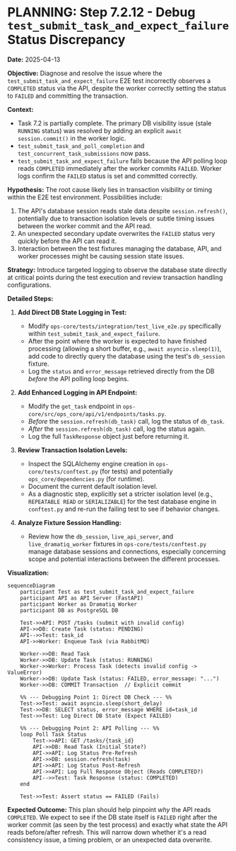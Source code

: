 # PLANNING: Step 7.2.12 - Debug `test_submit_task_and_expect_failure` Status Discrepancy

**Date:** 2025-04-13

**Objective:** Diagnose and resolve the issue where the `test_submit_task_and_expect_failure` E2E test incorrectly observes a `COMPLETED` status via the API, despite the worker correctly setting the status to `FAILED` and committing the transaction.

**Context:**
- Task 7.2 is partially complete. The primary DB visibility issue (stale `RUNNING` status) was resolved by adding an explicit `await session.commit()` in the worker logic.
- `test_submit_task_and_poll_completion` and `test_concurrent_task_submissions` now pass.
- `test_submit_task_and_expect_failure` fails because the API polling loop reads `COMPLETED` immediately after the worker commits `FAILED`. Worker logs confirm the `FAILED` status is set and committed correctly.

**Hypothesis:**
The root cause likely lies in transaction visibility or timing within the E2E test environment. Possibilities include:
1.  The API's database session reads stale data despite `session.refresh()`, potentially due to transaction isolation levels or subtle timing issues between the worker commit and the API read.
2.  An unexpected secondary update overwrites the `FAILED` status very quickly before the API can read it.
3.  Interaction between the test fixtures managing the database, API, and worker processes might be causing session state issues.

**Strategy:**
Introduce targeted logging to observe the database state directly at critical points during the test execution and review transaction handling configurations.

**Detailed Steps:**

1.  **Add Direct DB State Logging in Test:**
    *   Modify `ops-core/tests/integration/test_live_e2e.py` specifically within `test_submit_task_and_expect_failure`.
    *   After the point where the worker is expected to have finished processing (allowing a short buffer, e.g., `await asyncio.sleep(1)`), add code to directly query the database using the test's `db_session` fixture.
    *   Log the `status` and `error_message` retrieved directly from the DB *before* the API polling loop begins.

2.  **Add Enhanced Logging in API Endpoint:**
    *   Modify the `get_task` endpoint in `ops-core/src/ops_core/api/v1/endpoints/tasks.py`.
    *   *Before* the `session.refresh(db_task)` call, log the status of `db_task`.
    *   *After* the `session.refresh(db_task)` call, log the status again.
    *   Log the full `TaskResponse` object just before returning it.

3.  **Review Transaction Isolation Levels:**
    *   Inspect the SQLAlchemy engine creation in `ops-core/tests/conftest.py` (for tests) and potentially `ops_core/dependencies.py` (for runtime).
    *   Document the current default isolation level.
    *   As a diagnostic step, explicitly set a stricter isolation level (e.g., `REPEATABLE READ` or `SERIALIZABLE`) for the test database engine in `conftest.py` and re-run the failing test to see if behavior changes.

4.  **Analyze Fixture Session Handling:**
    *   Review how the `db_session`, `live_api_server`, and `live_dramatiq_worker` fixtures in `ops-core/tests/conftest.py` manage database sessions and connections, especially concerning scope and potential interactions between the different processes.

**Visualization:**

```mermaid
sequenceDiagram
    participant Test as test_submit_task_and_expect_failure
    participant API as API Server (FastAPI)
    participant Worker as Dramatiq Worker
    participant DB as PostgreSQL DB

    Test->>API: POST /tasks (submit with invalid config)
    API->>DB: Create Task (status: PENDING)
    API-->>Test: task_id
    API->>Worker: Enqueue Task (via RabbitMQ)

    Worker->>DB: Read Task
    Worker->>DB: Update Task (status: RUNNING)
    Worker->>Worker: Process Task (detects invalid config -> ValueError)
    Worker->>DB: Update Task (status: FAILED, error_message: "...")
    Worker->>DB: COMMIT Transaction  // Explicit commit

    %% --- Debugging Point 1: Direct DB Check --- %%
    Test->>Test: await asyncio.sleep(short_delay)
    Test->>DB: SELECT status, error_message WHERE id=task_id
    Test->>Test: Log Direct DB State (Expect FAILED)

    %% --- Debugging Point 2: API Polling --- %%
    loop Poll Task Status
        Test->>API: GET /tasks/{task_id}
        API->>DB: Read Task (Initial State?)
        API->>API: Log Status Pre-Refresh
        API->>DB: session.refresh(task)
        API->>API: Log Status Post-Refresh
        API->>API: Log Full Response Object (Reads COMPLETED?)
        API-->>Test: Task Response (status: COMPLETED)
    end

    Test->>Test: Assert status == FAILED (Fails)
```

**Expected Outcome:**
This plan should help pinpoint *why* the API reads `COMPLETED`. We expect to see if the DB state itself is `FAILED` right after the worker commit (as seen by the test process) and exactly what state the API reads before/after refresh. This will narrow down whether it's a read consistency issue, a timing problem, or an unexpected data overwrite.